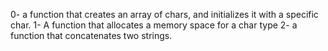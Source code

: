 0- a function that creates an array of chars, and initializes it with a specific char.
1- A function that allocates a memory space for a char type
2- a function that concatenates two strings.
